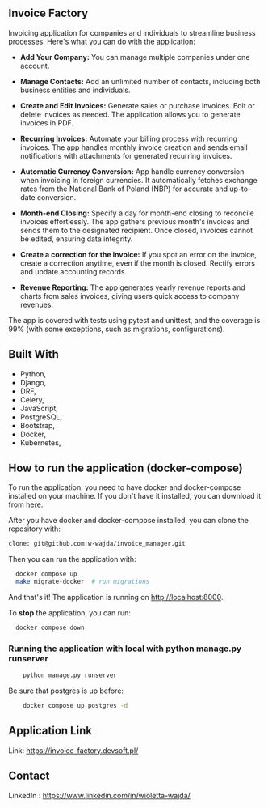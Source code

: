 ## Invoice Factory

Invoicing application for companies and individuals to streamline business processes.
Here's what you can do with the application:

* **Add Your Company:** You can manage multiple companies under one account.

* **Manage Contacts:** Add an unlimited number of contacts, including both business entities and individuals.

* **Create and Edit Invoices:** Generate sales or purchase invoices. Edit or delete invoices as needed.
The application allows you to generate invoices in PDF.

* **Recurring Invoices:** Automate your billing process with recurring invoices. 
The app handles monthly invoice creation and sends email notifications with attachments for generated recurring invoices.

* **Automatic Currency Conversion:** App handle currency conversion when invoicing in foreign currencies. 
It automatically fetches exchange rates from the National Bank of Poland (NBP) for accurate and up-to-date conversion.

* **Month-end Closing:** Specify a day for month-end closing to reconcile invoices effortlessly. 
The app gathers previous month's invoices and sends them to the designated recipient. 
Once closed, invoices cannot be edited, ensuring data integrity.

* **Create a correction for the invoice:** If you spot an error on the invoice, create a correction anytime, even if the month is closed. 
Rectify errors and update accounting records.

* **Revenue Reporting:** The app generates yearly revenue reports and charts from sales invoices, giving users quick access to company revenues.

The app is covered with tests using pytest and unittest, and the coverage is 99% (with some exceptions, such as migrations, configurations).

## Built With

* Python,
* Django,
* DRF,
* Celery,
* JavaScript,
* PostgreSQL,
* Bootstrap,
* Docker,
* Kubernetes,

## How to run the application (docker-compose)

To run the application, you need to have docker and docker-compose installed on your machine. If you don't have it installed, 
you can download it from [here](https://www.docker.com/products/docker-desktop).

After you have docker and docker-compose installed, you can clone the repository with:

```bash
clone: git@github.com:w-wajda/invoice_manager.git
```
Then you can run the application with:

```bash
  docker compose up
  make migrate-docker  # run migrations
```

And that's it! The application is running on [http://localhost:8000](http://localhost:8000). 

To **stop** the application, you can run:

```bash
  docker compose down
```

### Running the application with local with python manage.py runserver

```bash
    python manage.py runserver
```

Be sure that postgres is up before:

```bash
    docker compose up postgres -d
```

## Application Link

Link: https://invoice-factory.devsoft.pl/

## Contact

LinkedIn : https://www.linkedin.com/in/wioletta-wajda/







